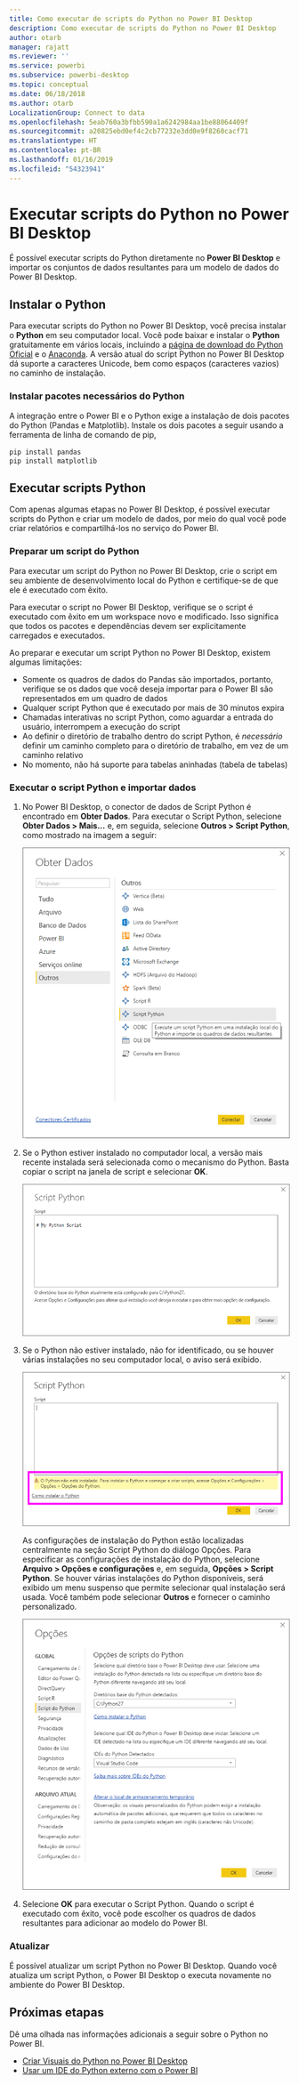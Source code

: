 ```yaml
---
title: Como executar de scripts do Python no Power BI Desktop
description: Como executar de scripts do Python no Power BI Desktop
author: otarb
manager: rajatt
ms.reviewer: ''
ms.service: powerbi
ms.subservice: powerbi-desktop
ms.topic: conceptual
ms.date: 06/18/2018
ms.author: otarb
LocalizationGroup: Connect to data
ms.openlocfilehash: 5eab760a3bfbb590a1a6242984aa1be88064409f
ms.sourcegitcommit: a20825ebd0ef4c2cb77232e3dd0e9f8260cacf71
ms.translationtype: HT
ms.contentlocale: pt-BR
ms.lasthandoff: 01/16/2019
ms.locfileid: "54323941"
---
```

# <a name="run-python-scripts-in-power-bi-desktop"></a>Executar scripts do Python no Power BI Desktop
É possível executar scripts do Python diretamente no **Power BI Desktop** e importar os conjuntos de dados resultantes para um modelo de dados do Power BI Desktop.

## <a name="install-python"></a>Instalar o Python
Para executar scripts do Python no Power BI Desktop, você precisa instalar o **Python** em seu computador local. Você pode baixar e instalar o **Python** gratuitamente em vários locais, incluindo a [página de download do Python Oficial](https://www.python.org/) e o [Anaconda](https://anaconda.org/anaconda/python/). A versão atual do script Python no Power BI Desktop dá suporte a caracteres Unicode, bem como espaços (caracteres vazios) no caminho de instalação.

### <a name="install-required-python-packages"></a>Instalar pacotes necessários do Python
A integração entre o Power BI e o Python exige a instalação de dois pacotes do Python (Pandas e Matplotlib).  Instale os dois pacotes a seguir usando a ferramenta de linha de comando de pip,

```
pip install pandas
pip install matplotlib
```

## <a name="run-python-scripts"></a>Executar scripts Python
Com apenas algumas etapas no Power BI Desktop, é possível executar scripts do Python e criar um modelo de dados, por meio do qual você pode criar relatórios e compartilhá-los no serviço do Power BI.

### <a name="prepare-a-python-script"></a>Preparar um script do Python
Para executar um script do Python no Power BI Desktop, crie o script em seu ambiente de desenvolvimento local do Python e certifique-se de que ele é executado com êxito.

Para executar o script no Power BI Desktop, verifique se o script é executado com êxito em um workspace novo e modificado. Isso significa que todos os pacotes e dependências devem ser explicitamente carregados e executados.

Ao preparar e executar um script Python no Power BI Desktop, existem algumas limitações:

* Somente os quadros de dados do Pandas são importados, portanto, verifique se os dados que você deseja importar para o Power BI são representados em um quadro de dados
* Qualquer script Python que é executado por mais de 30 minutos expira
* Chamadas interativas no script Python, como aguardar a entrada do usuário, interrompem a execução do script
* Ao definir o diretório de trabalho dentro do script Python, é *necessário* definir um caminho completo para o diretório de trabalho, em vez de um caminho relativo
* No momento, não há suporte para tabelas aninhadas (tabela de tabelas) 

### <a name="run-your-python-script-and-import-data"></a>Executar o script Python e importar dados
1. No Power BI Desktop, o conector de dados de Script Python é encontrado em **Obter Dados**. Para executar o Script Python, selecione **Obter Dados &gt; Mais...** e, em seguida, selecione **Outros &gt; Script Python**, como mostrado na imagem a seguir:
   
   ![](media/desktop-python-scripts/python-scripts-1.png)
2. Se o Python estiver instalado no computador local, a versão mais recente instalada será selecionada como o mecanismo do Python. Basta copiar o script na janela de script e selecionar **OK**.
   
   ![](media/desktop-python-scripts/python-scripts-2.png)
3. Se o Python não estiver instalado, não for identificado, ou se houver várias instalações no seu computador local, o aviso será exibido.
   
   ![](media/desktop-python-scripts/python-scripts-3.png)
   
   As configurações de instalação do Python estão localizadas centralmente na seção Script Python do diálogo Opções. Para especificar as configurações de instalação do Python, selecione **Arquivo > Opções e configurações** e, em seguida, **Opções > Script Python**. Se houver várias instalações do Python disponíveis, será exibido um menu suspenso que permite selecionar qual instalação será usada. Você também pode selecionar **Outros** e fornecer o caminho personalizado.
   
   ![](media/desktop-python-scripts/python-scripts-4.png)
4. Selecione **OK** para executar o Script Python. Quando o script é executado com êxito, você pode escolher os quadros de dados resultantes para adicionar ao modelo do Power BI.

### <a name="refresh"></a>Atualizar
É possível atualizar um script Python no Power BI Desktop. Quando você atualiza um script Python, o Power BI Desktop o executa novamente no ambiente do Power BI Desktop.

## <a name="next-steps"></a>Próximas etapas
Dê uma olhada nas informações adicionais a seguir sobre o Python no Power BI.

* [Criar Visuais do Python no Power BI Desktop](desktop-python-visuals.md)
* [Usar um IDE do Python externo com o Power BI](desktop-python-ide.md)
